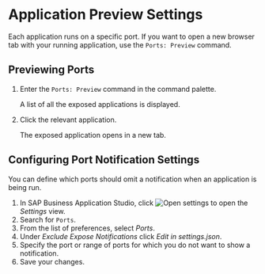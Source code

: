 <!-- loio91fc8bf6891f42ada98793b8c1c038a8 -->

# Application Preview Settings

Each application runs on a specific port. If you want to open a new browser tab with your running application, use the `Ports: Preview` command.



<a name="loio91fc8bf6891f42ada98793b8c1c038a8__section_fjk_5lk_f4b"/>

## Previewing Ports

1.  Enter the `Ports: Preview` command in the command palette.

    A list of all the exposed applications is displayed.

2.  Click the relevant application.

    The exposed application opens in a new tab.




<a name="loio91fc8bf6891f42ada98793b8c1c038a8__section_hcn_5lk_f4b"/>

## Configuring Port Notification Settings

You can define which ports should omit a notification when an application is being run.

1.  In SAP Business Application Studio, click ![Open settings](images/Open_Settings_e87d6b3.png) to open the *Settings* view.
2.  Search for `Ports`.
3.  From the list of preferences, select *Ports*.
4.  Under *Exclude Expose Notifications* click *Edit in settings.json*.
5.  Specify the port or range of ports for which you do not want to show a notification.
6.  Save your changes.

